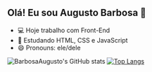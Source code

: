 ## Olá! Eu sou Augusto Barbosa  👋

- 💻 Hoje trabalho com Front-End
- 🌱 Estudando HTML, CSS e JavaScript
- 😄 Pronouns: ele/dele

![BarbosaAugusto's GitHub stats](https://github-readme-stats.vercel.app/api?username=barbosaaugusto&show_icons=true&theme=tokyonight&count_private=true)
[![Top Langs](https://github-readme-stats.vercel.app/api/top-langs/?username=barbosaaugusto&layout=compact&theme=tokyonight)](https://github.com/barbosaaugusto/github-readme-stats)








